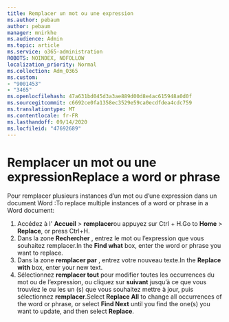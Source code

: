 ```yaml
---
title: Remplacer un mot ou une expression
ms.author: pebaum
author: pebaum
manager: mnirkhe
ms.audience: Admin
ms.topic: article
ms.service: o365-administration
ROBOTS: NOINDEX, NOFOLLOW
localization_priority: Normal
ms.collection: Adm_O365
ms.custom:
- "9001453"
- "3465"
ms.openlocfilehash: 47a631bd045d3a3ae889d00d8e4ac615948a0d0f
ms.sourcegitcommit: c6692ce0fa1358ec3529e59ca0ecdfdea4cdc759
ms.translationtype: MT
ms.contentlocale: fr-FR
ms.lasthandoff: 09/14/2020
ms.locfileid: "47692689"
---
```

# <a name="replace-a-word-or-phrase"></a><span data-ttu-id="a8a50-102">Remplacer un mot ou une expression</span><span class="sxs-lookup"><span data-stu-id="a8a50-102">Replace a word or phrase</span></span>

<span data-ttu-id="a8a50-103">Pour remplacer plusieurs instances d’un mot ou d’une expression dans un document Word :</span><span class="sxs-lookup"><span data-stu-id="a8a50-103">To replace multiple instances of a word or phrase in a Word document:</span></span>

1. <span data-ttu-id="a8a50-104">Accédez à l' **Accueil**  >  **remplacer**ou appuyez sur Ctrl + H.</span><span class="sxs-lookup"><span data-stu-id="a8a50-104">Go to **Home** > **Replace**, or press Ctrl+H.</span></span>
2. <span data-ttu-id="a8a50-105">Dans la zone **Rechercher** , entrez le mot ou l’expression que vous souhaitez remplacer.</span><span class="sxs-lookup"><span data-stu-id="a8a50-105">In the **Find what** box, enter the word or phrase you want to replace.</span></span> 
3. <span data-ttu-id="a8a50-106">Dans la zone **remplacer par** , entrez votre nouveau texte.</span><span class="sxs-lookup"><span data-stu-id="a8a50-106">In the **Replace with** box, enter your new text.</span></span>
3. <span data-ttu-id="a8a50-107">Sélectionnez **remplacer tout** pour modifier toutes les occurrences du mot ou de l’expression, ou cliquez sur **suivant** jusqu’à ce que vous trouviez le ou les un (s) que vous souhaitez mettre à jour, puis sélectionnez **remplacer**.</span><span class="sxs-lookup"><span data-stu-id="a8a50-107">Select **Replace All** to change all occurrences of the word or phrase, or select **Find Next** until you find the one(s) you want to update, and then select **Replace**.</span></span>